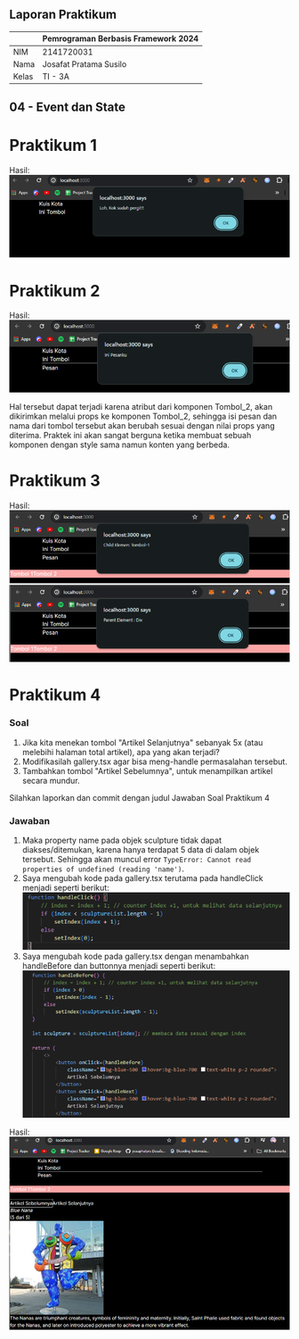## Laporan Praktikum

|  | Pemrograman Berbasis Framework 2024 |
|--|--|
| NIM |  2141720031 |
| Nama |  Josafat Pratama Susilo |
| Kelas | TI - 3A |

## 04 - Event dan State

# Praktikum 1

Hasil:
![Praktikum 1](report-assets/praktikum-1.png)

# Praktikum 2

Hasil:
![Praktikum 2](report-assets/praktikum-2.png)

Hal tersebut dapat terjadi karena atribut dari komponen Tombol_2, akan dikirimkan melalui props ke komponen Tombol_2, sehingga isi pesan dan nama dari tombol tersebut akan berubah sesuai dengan nilai props yang diterima. Praktek ini akan sangat berguna ketika membuat sebuah komponen dengan style sama namun konten yang berbeda.

# Praktikum 3

Hasil:
![Praktikum 3](report-assets/praktikum-3-1.png)
![Praktikum 3](report-assets/praktikum-3-2.png)

# Praktikum 4

### Soal

1. Jika kita menekan tombol "Artikel Selanjutnya" sebanyak 5x (atau melebihi halaman total artikel), apa yang akan terjadi?
2. Modifikasilah gallery.tsx agar bisa meng-handle permasalahan tersebut.
3. Tambahkan tombol "Artikel Sebelumnya", untuk menampilkan artikel secara mundur.

Silahkan laporkan dan commit dengan judul Jawaban Soal Praktikum 4

### Jawaban

1. Maka property name pada objek sculpture tidak dapat diakses/ditemukan, karena hanya terdapat 5 data di dalam objek tersebut. Sehingga akan muncul error `TypeError: Cannot read properties of undefined (reading 'name')`.
2. Saya mengubah kode pada gallery.tsx terutama pada handleClick menjadi seperti berikut:
![Praktikum 4 Perbaikan](report-assets/praktikum-4-perbaikan.png)
3. Saya mengubah kode pada gallery.tsx dengan menambahkan handleBefore dan buttonnya menjadi seperti berikut:
![Praktikum 4 Perbaikan 2](report-assets/praktikum-4-perbaikan-2.png)

Hasil:
![Praktikum 4](report-assets/praktikum-4.png)